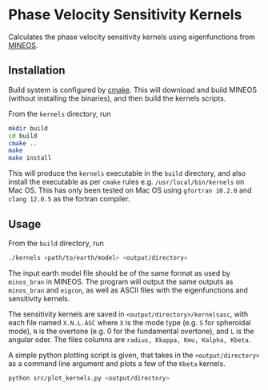 # Phase Velocity Sensitivity Kernels

Calculates the phase velocity sensitivity kernels using eigenfunctions from [MINEOS](https://github.com/geodynamics/mineos).

## Installation

Build system is configured by [cmake](https://cmake.org/).  This will download and build MINEOS (without installing the binaries), and then build the kernels scripts.

From the `kernels` directory, run

```bash
mkdir build
cd build
cmake ..
make
make install
```

This will produce the `kernels` executable in the `build` directory, and also install the executable as per `cmake` rules e.g. `/usr/local/bin/kernels` on Mac OS.  This has only been tested on Mac OS using `gfortran 10.2.0` and `clang 12.0.5` as the fortran compiler.

## Usage

From the `build` directory, run

```bash
./kernels <path/to/earth/model> <output/directory>
```

The input earth model file should be of the same format as used by `minos_bran` in MINEOS.  The program will output the same outputs as `minos_bran` and `eigcon`, as well as ASCII files with the eigenfunctions and sensitivity kernels.

The sensitivity kernels are saved in `<output/directory>/kernelsasc`, with each file named `X.N.L.ASC` where `X` is the mode type (e.g. `S` for spheroidal mode), `N` is the overtone (e.g. 0 for the fundamental overtone), and `L` is the angular oder.  The files columns are `radius, Kkappa, Kmu, Kalpha, Kbeta`.

A simple python plotting script is given, that takes in the `<output/directory>` as a command line argument and plots a few of the `Kbeta` kernels.

```bash
python src/plot_kernels.py <output/directory>
```
